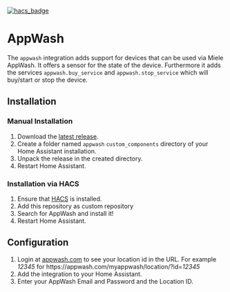 [![hacs_badge](https://img.shields.io/badge/HACS-Custom-41BDF5.svg)](https://github.com/hacs/integration)
# AppWash
The `appwash` integration adds support for devices that can be used via Miele AppWash.
It offers a sensor for the state of the device.
Furthermore it adds the services `appwash.buy_service` and `appwash.stop_service` which will buy/start or stop the device.

## Installation
### Manual Installation
1. Download the
   [latest release](https://github.com/fapfaff/homeassistant-appwash/releases/latest).
2. Create a folder named `appwash` `custom_components` directory of your Home Assistant
   installation.
3. Unpack the release in the created directory.
4. Restart Home Assistant.

### Installation via HACS
1. Ensure that [HACS](https://custom-components.github.io/hacs/) is installed.
2. Add this repository as custom repository
3. Search for AppWash and install it!
4. Restart Home Assistant.

## Configuration

1. Login at [appwash.com](https://appwash.com/en/) to see your location id in the URL. For example *12345* for h<span>ttps://</span>appwash.com/myappwash/location/?id=*12345*
2. Add the integration to your Home Assistant.
3. Enter your AppWash Email and Password and the Location ID.
